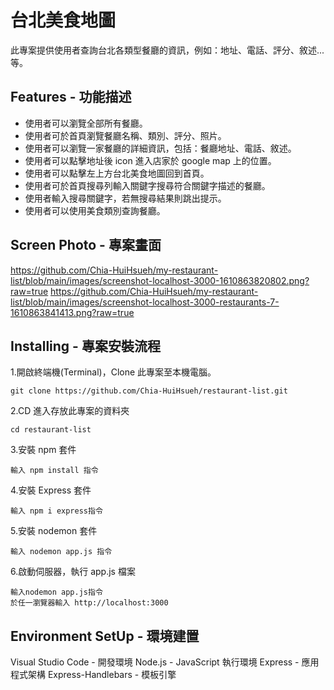 # 台北美食地圖
此專案提供使用者查詢台北各類型餐廳的資訊，例如：地址、電話、評分、敘述...等。
## Features - 功能描述
* 使用者可以瀏覽全部所有餐廳。
* 使用者可於首頁瀏覽餐廳名稱、類別、評分、照片。
* 使用者可以瀏覽一家餐廳的詳細資訊，包括：餐廳地址、電話、敘述。
* 使用者可以點擊地址後 icon 進入店家於 google map 上的位置。
* 使用者可以點擊左上方台北美食地圖回到首頁。
* 使用者可於首頁搜尋列輸入關鍵字搜尋符合關鍵字描述的餐廳。
* 使用者輸入搜尋關鍵字，若無搜尋結果則跳出提示。
* 使用者可以使用美食類別查詢餐廳。
## Screen Photo - 專案畫面
https://github.com/Chia-HuiHsueh/my-restaurant-list/blob/main/images/screenshot-localhost-3000-1610863820802.png?raw=true
https://github.com/Chia-HuiHsueh/my-restaurant-list/blob/main/images/screenshot-localhost-3000-restaurants-7-1610863841413.png?raw=true

## Installing - 專案安裝流程
1.開啟終端機(Terminal)，Clone 此專案至本機電腦。
```
git clone https://github.com/Chia-HuiHsueh/restaurant-list.git
```
2.CD 進入存放此專案的資料夾
```
cd restaurant-list
```
3.安裝 npm 套件
```
輸入 npm install 指令
```
4.安裝 Express 套件
```
輸入 npm i express指令
```
5.安裝 nodemon 套件
```
輸入 nodemon app.js 指令
```
6.啟動伺服器，執行 app.js 檔案
```
輸入nodemon app.js指令
於任一瀏覽器輸入 http://localhost:3000 
```

## Environment SetUp - 環境建置
Visual Studio Code - 開發環境
Node.js - JavaScript 執行環境
Express - 應用程式架構
Express-Handlebars - 模板引擎
